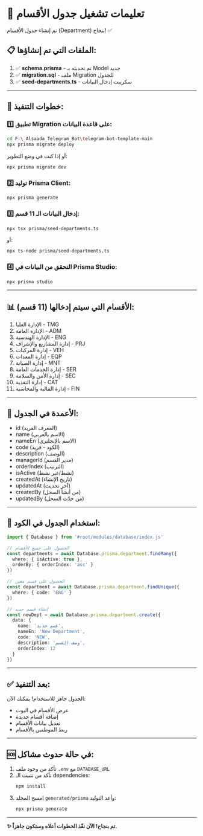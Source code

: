 # 🚀 تعليمات تشغيل جدول الأقسام

تم إنشاء جدول الأقسام (Department) بنجاح! ✅

## 📋 الملفات التي تم إنشاؤها:

1. ✅ **schema.prisma** - تم تحديثه بـ Model جديد
2. ✅ **migration.sql** - ملف Migration للجدول
3. ✅ **seed-departments.ts** - سكريبت إدخال البيانات

---

## 🔧 خطوات التنفيذ:

### 1️⃣ تطبيق Migration على قاعدة البيانات:

```bash
cd F:\_Alsaada_Telegram_Bot\telegram-bot-template-main
npx prisma migrate deploy
```

أو إذا كنت في وضع التطوير:

```bash
npx prisma migrate dev
```

### 2️⃣ توليد Prisma Client:

```bash
npx prisma generate
```

### 3️⃣ إدخال البيانات الـ 11 قسم:

```bash
npx tsx prisma/seed-departments.ts
```

أو:

```bash
npx ts-node prisma/seed-departments.ts
```

### 4️⃣ التحقق من البيانات في Prisma Studio:

```bash
npx prisma studio
```

---

## 📊 الأقسام التي سيتم إدخالها (11 قسم):

1. الإدارة العليا - TMG
2. الإدارة العامة - ADM
3. الإدارة الهندسية - ENG
4. إدارة المشاريع والإشراف - PRJ
5. إدارة المركبات - VEH
6. إدارة المعدات - EQP
7. إدارة الصيانة - MNT
8. إدارة الخدمات العامة - SER
9. إدارة الأمن والسلامة - SEC
10. إدارة التغذية - CAT
11. إدارة المالية والمحاسبة - FIN

---

## 🎯 الأعمدة في الجدول:

- id (المعرف الفريد)
- name (الاسم بالعربي)
- nameEn (الاسم بالإنجليزي)
- code (الكود - فريد)
- description (الوصف)
- managerId (مدير القسم)
- orderIndex (الترتيب)
- isActive (نشط/غير نشط)
- createdAt (تاريخ الإنشاء)
- updatedAt (آخر تحديث)
- createdBy (من أنشأ السجل)
- updatedBy (من حدّث السجل)

---

## 📝 استخدام الجدول في الكود:

```typescript
import { Database } from '#root/modules/database/index.js'

// الحصول على جميع الأقسام
const departments = await Database.prisma.department.findMany({
  where: { isActive: true },
  orderBy: { orderIndex: 'asc' }
})

// الحصول على قسم معين
const department = await Database.prisma.department.findUnique({
  where: { code: 'ENG' }
})

// إنشاء قسم جديد
const newDept = await Database.prisma.department.create({
  data: {
    name: 'قسم جديد',
    nameEn: 'New Department',
    code: 'NEW',
    description: 'وصف القسم',
    orderIndex: 12
  }
})
```

---

## ✅ بعد التنفيذ:

الجدول جاهز للاستخدام! يمكنك الآن:
- عرض الأقسام في البوت
- إضافة أقسام جديدة
- تعديل بيانات الأقسام
- ربط الموظفين بالأقسام

---

## 🆘 في حالة حدوث مشاكل:

1. تأكد من وجود ملف `.env` مع `DATABASE_URL`
2. تأكد من تثبيت الـ dependencies:
   ```bash
   npm install
   ```
3. امسح المجلد `generated/prisma` وأعد التوليد:
   ```bash
   npx prisma generate
   ```

---

**✨ تم بنجاح! الآن نفّذ الخطوات أعلاه وستكون جاهزاً.**
